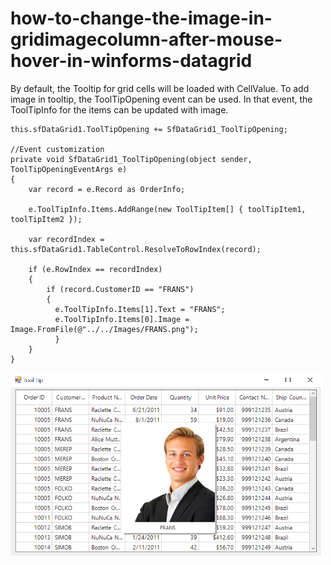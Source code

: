 # how-to-change-the-image-in-gridimagecolumn-after-mouse-hover-in-winforms-datagrid
By default, the Tooltip for grid cells will be loaded with CellValue. To add image in tooltip, the ToolTipOpening event can be used. In that event, the ToolTipInfo for the items can be updated with image.

```//Event subscription
this.sfDataGrid1.ToolTipOpening += SfDataGrid1_ToolTipOpening;

//Event customization
private void SfDataGrid1_ToolTipOpening(object sender, ToolTipOpeningEventArgs e)
{
    var record = e.Record as OrderInfo;

    e.ToolTipInfo.Items.AddRange(new ToolTipItem[] { toolTipItem1, toolTipItem2 });

    var recordIndex = this.sfDataGrid1.TableControl.ResolveToRowIndex(record);

    if (e.RowIndex == recordIndex)
    {
        if (record.CustomerID == "FRANS")
        {
          e.ToolTipInfo.Items[1].Text = "FRANS";                        
          e.ToolTipInfo.Items[0].Image = Image.FromFile(@"../../Images/FRANS.png");
          }
    }
}
```
![Image in tooltip](Image%20in%20tooltip.png)
